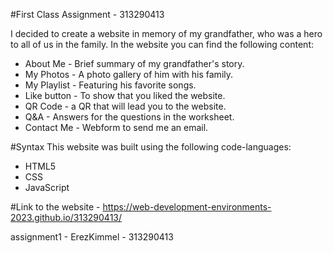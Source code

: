 #First Class Assignment - 313290413

I decided to create a website in memory of my grandfather, who was a hero to all of us in the family.
In the website you can find the following content:
- About Me - Brief summary of my grandfather's story.
- My Photos - A photo gallery of him with his family.
- My Playlist - Featuring his favorite songs.
- Like button - To show that you liked the website.
- QR Code - a QR that will lead you to the website.
- Q&A - Answers for the questions in the worksheet.
- Contact Me - Webform to send me an email.

#Syntax
This website was built using the following code-languages:
- HTML5
- CSS
- JavaScript

#Link to the website - 
https://web-development-environments-2023.github.io/313290413/

assignment1 - ErezKimmel - 313290413
